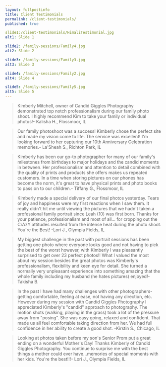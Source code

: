 ```yaml
---
layout: fullpostinfo
title: Client Testimonials
permalink: /client-testimonials/
published: true

slide1:/client-testimonials/HimaliTestimonial.jpg
alt1: Slide 1

slide2: /family-sessions/Family4.jpg
alt2: Slide 2

slide3: /family-sessions/Family3.jpg
alt3: Slide 3

slide4: /family-sessions/Family2.jpg
alt4: Slide 4

slide5: /family-sessions/Family5.jpg
alt5: Slide 5
---
```


> Kimberly Mitchell, owner of Candid Giggles Photography demonstrated top notch professionalism during our family photo shoot. I highly recommend Kim to take your family or individual photos!- Kalisha H., Flossmoor, IL

> Our family photoshoot was a success! Kimberly chose the perfect site and made my vision come to life. The service was excellent! I'm looking forward to her capturing our 10th Anniversary Celebration memories.- La'Sheah S., Richton Park, IL 

> Kimberly has been our go-to photographer for many of our family's milestones from birthdays to major holidays and the candid moments in between. Her professionalism and attention to detail combined with the quality of prints and products she offers makes us repeated customers. In a time when storing pictures on our phones has become the norm, it's great to have physical prints and photo books to pass on to our children.- Tiffany G., Flossmoor, IL  

> Kimberly made a special delivery of our final photos yesterday. Tears of joy and happiness were my first reactions when I saw them. It really didn't hit me until viewing the pictures that we hadn't taken a professional family portrait since Leah (10) was first born. Thanks for your patience, professionalism and most of all... for cropping out the CrAzY attitudes resulted from the intense heat during the photo shoot. 
You're the Best! -Lori J., Olympia Fields, IL

> My biggest challenge in the past with portrait sessions has been getting one photo where everyone looks good and not having to pick the best of the worst however, with Kimberly I was pleasantly surprised to get over 23 perfect photos!! What I valued the most about my session besides the great photos was Kimberly's professionalism, flexibility and keen eye for detail. She turned a normally very unpleasant experience into something amazing that the whole family including my husband (he hates pictures) enjoyed!- Takisha B. 

> In the past I have had many challenges with other photographers- getting comfortable, feeling at ease, not having any direction, etc. However during my session with Candid Giggles Photography I appreciated Kimberly's "candid" approach to photography. The motion shots (walking, playing in the grass) took a lot of the pressure away from "posing". She was easy going, relaxed and confident. That made us all feel comfortable taking direction from her. We had full confidence in her ability to create a good shot. -Kirstin S., Chicago, IL

> Looking at photos taken before my son's Senior Prom put a great ending on a wonderful Mother's Day! Thanks Kimberly of Candid Giggles Photography. You continue to surprise me with the best things a mother could ever have...memories of special moments with her kids. You're the best!!!- Lori J., Olympia Fields, IL
